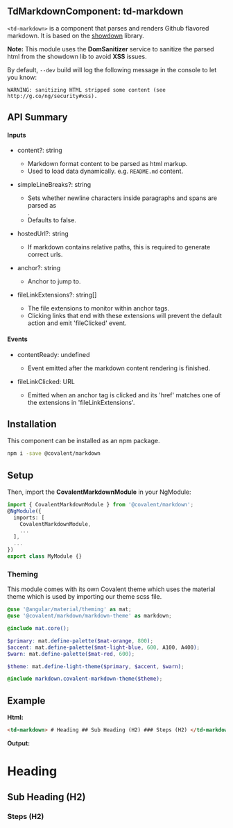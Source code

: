 ## TdMarkdownComponent: td-markdown

`<td-markdown>` is a component that parses and renders Github flavored markdown. It is based on the [showdown](https://github.com/showdownjs/showdown/) library.

**Note:** This module uses the **DomSanitizer** service to sanitize the parsed html from the showdown lib to avoid **XSS** issues.

By default, `--dev` build will log the following message in the console to let you know:

`WARNING: sanitizing HTML stripped some content (see http://g.co/ng/security#xss).`

## API Summary

#### Inputs

- content?: string

  - Markdown format content to be parsed as html markup.
  - Used to load data dynamically. e.g. `README.md` content.

- simpleLineBreaks?: string

  - Sets whether newline characters inside paragraphs and spans are parsed as <br/>.
  - Defaults to false.

- hostedUrl?: string

  - If markdown contains relative paths, this is required to generate correct urls.

- anchor?: string

  - Anchor to jump to.

- fileLinkExtensions?: string[]
  - The file extensions to monitor within anchor tags.
  - Clicking links that end with these extensions will prevent the default action and emit 'fileClicked' event.

#### Events

- contentReady: undefined

  - Event emitted after the markdown content rendering is finished.

- fileLinkClicked: URL
  - Emitted when an anchor tag is clicked and its 'href' matches one of the extensions in 'fileLinkExtensions'.

## Installation

This component can be installed as an npm package.

```bash
npm i -save @covalent/markdown
```

## Setup

Then, import the **CovalentMarkdownModule** in your NgModule:

```typescript
import { CovalentMarkdownModule } from '@covalent/markdown';
@NgModule({
  imports: [
    CovalentMarkdownModule,
    ...
  ],
  ...
})
export class MyModule {}
```

### Theming

This module comes with its own Covalent theme which uses the material theme which is used by importing our theme scss file.

```scss
@use '@angular/material/theming' as mat;
@use '@covalent/markdown/markdown-theme' as markdown;

@include mat.core();

$primary: mat.define-palette($mat-orange, 800);
$accent: mat.define-palette($mat-light-blue, 600, A100, A400);
$warn: mat.define-palette($mat-red, 600);

$theme: mat.define-light-theme($primary, $accent, $warn);

@include markdown.covalent-markdown-theme($theme);
```

## Example

**Html:**

```html
<td-markdown> # Heading ## Sub Heading (H2) ### Steps (H2) </td-markdown>
```

**Output:**

# Heading

## Sub Heading (H2)

### Steps (H2)
